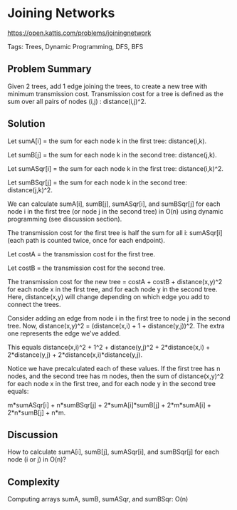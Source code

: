 # Joining Networks

https://open.kattis.com/problems/joiningnetwork

Tags: Trees, Dynamic Programming, DFS, BFS

## Problem Summary

Given 2 trees, add 1 edge joining the trees, to create a new tree with minimum
transmission cost. Transmission cost for a tree is defined as the sum over all
pairs of nodes (i,j) : distance(i,j)^2.

## Solution

Let sumA[i] = the sum for each node k in the first tree: distance(i,k).

Let sumB[j] = the sum for each node k in the second tree: distance(j,k).

Let sumASqr[i] = the sum for each node k in the first tree: distance(i,k)^2.

Let sumBSqr[j] = the sum for each node k in the second tree: distance(j,k)^2.

We can calculate sumA[i], sumB[j], sumASqr[i], and sumBSqr[j] for each node i in
the first tree (or node j in the second tree) in O(n) using dynamic programming
(see discussion section).

The transmission cost for the first tree is half the sum for all i: sumASqr[i]
(each path is counted twice, once for each endpoint).

Let costA = the transmission cost for the first tree.

Let costB = the transmission cost for the second tree.

The transmission cost for the new tree = costA + costB + distance(x,y)^2 for
each node x in the first tree, and for each node y in the second tree. Here,
distance(x,y) will change depending on which edge you add to connect the trees.

Consider adding an edge from node i in the first tree to node j in the second
tree. Now, distance(x,y)^2 = (distance(x,i) + 1 + distance(y,j))^2. The extra
one represents the edge we've added.

This equals distance(x,i)^2 + 1^2 + distance(y,j)^2 + 2\*distance(x,i) +
2\*distance(y,j) + 2\*distance(x,i)\*distance(y,j).

Notice we have precalculated each of these values. If the first tree has n
nodes, and the second tree has m nodes, then the sum of distance(x,y)^2 for
each node x in the first tree, and for each node y in the second tree equals:

m\*sumASqr[i] + n\*sumBSqr[j] + 2\*sumA[i]\*sumB[j] + 2\*m\*sumA[i] + 2\*n\*sumB[j] + n\*m.

## Discussion

How to calculate sumA[i], sumB[j], sumASqr[i], and sumBSqr[j] for each node (i
or j) in O(n)?

## Complexity

Computing arrays sumA, sumB, sumASqr, and sumBSqr: O(n)
